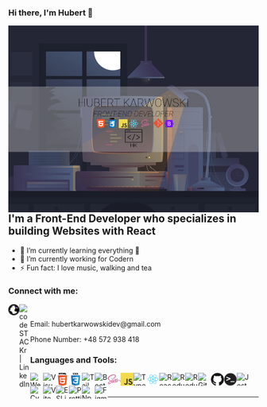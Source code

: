 ### Hi there, I'm Hubert 👋
<img align="left" alt="night coding" src="/banner.png"/>


## I'm a Front-End Developer who specializes in building Websites with React

- 🌱 I’m currently learning everything 🤣
- 👯 I’m currently working for Codern
- ⚡ Fun fact: I love music, walking and tea

### Connect with me:

[<img align="left" alt="codeSTACKr.com" width="22px" src="https://raw.githubusercontent.com/iconic/open-iconic/master/svg/globe.svg" />][website]
[<img align="left" alt="codeSTACKr | LinkedIn" width="22px" src="https://cdn.jsdelivr.net/npm/simple-icons@v3/icons/linkedin.svg" />][linkedin]
<br>
<p>Email: hubertkarwowskidev@gmail.com
<p> Phone Number: +48 572 938 418

<br />

### Languages and Tools:
  
<img align="left" src="https://github.com/get-icon/geticon/raw/master/icons/webstorm.svg" alt="Webstorm" width="26px" height="26px">
<img align="left" src="https://github.com/get-icon/geticon/raw/master/icons/visual-studio-code.svg" alt="Visual Studio Code" width="26px" height="26px">
<img align="left" alt="HTML5" width="26px" src="https://raw.githubusercontent.com/github/explore/80688e429a7d4ef2fca1e82350fe8e3517d3494d/topics/html/html.png" />
<img align="left" alt="CSS3" width="26px" src="https://raw.githubusercontent.com/github/explore/80688e429a7d4ef2fca1e82350fe8e3517d3494d/topics/css/css.png" />
<img align="left" src="https://github.com/get-icon/geticon/raw/master/icons/tailwindcss-icon.svg" alt="Tailwind CSS" width="26px" height="26px">
<img align="left" src="https://github.com/get-icon/geticon/raw/master/icons/bootstrap.svg" alt="Bootstrap" width="26px" height="26px">
<img align="left" alt="Sass" width="26px" src="https://raw.githubusercontent.com/github/explore/80688e429a7d4ef2fca1e82350fe8e3517d3494d/topics/sass/sass.png" />
<img align="left" alt="JavaScript" width="26px" src="https://raw.githubusercontent.com/github/explore/80688e429a7d4ef2fca1e82350fe8e3517d3494d/topics/javascript/javascript.png" />
<img align="left" src="https://github.com/get-icon/geticon/raw/master/icons/typescript-icon.svg" alt="Typescript" width="26px" height="26px">
<img align="left" alt="React" width="26px" src="https://raw.githubusercontent.com/github/explore/80688e429a7d4ef2fca1e82350fe8e3517d3494d/topics/react/react.png" />
<img align="left" src="https://github.com/get-icon/geticon/raw/master/icons/react-router.svg" alt="React Router" width="26px" height="26px">
<img align="left" src="https://github.com/get-icon/geticon/raw/master/icons/redux.svg" alt="Redux" width="26px" height="26px">
<img align="left" src="https://github.com/get-icon/geticon/raw/master/icons/redux-saga.svg" alt="Redux Saga" width="26px" height="26px">
<img align="left" src="https://github.com/get-icon/geticon/raw/master/icons/git-icon.svg" alt="Git" width="26px" height="26px">
<img align="left" alt="GitHub" width="26px" src="https://raw.githubusercontent.com/github/explore/78df643247d429f6cc873026c0622819ad797942/topics/github/github.png" />
<img align="left" alt="Terminal" width="26px" src="https://raw.githubusercontent.com/github/explore/80688e429a7d4ef2fca1e82350fe8e3517d3494d/topics/terminal/terminal.png" />
<img align="left" src="https://github.com/get-icon/geticon/raw/master/icons/jest.svg" alt="Jest" width="26px" height="26px">
<img align="left" src="https://github.com/get-icon/geticon/raw/master/icons/cypress.svg" alt="Cypress" width="26px" height="26px">
<img align="left" src="https://github.com/get-icon/geticon/raw/master/icons/vite.svg" alt="Vite" width="26px" height="26px">
<img align="left" src="https://github.com/get-icon/geticon/raw/master/icons/eslint.svg" alt="ESLint" width="26px" height="26px">
<img align="left" src="https://github.com/get-icon/geticon/raw/master/icons/prettier.svg" alt="Prettier" width="26px" height="26px">
<img align="left" src="https://github.com/get-icon/geticon/raw/master/icons/npm.svg" alt="Npm" width="26px" height="26px">
<img align="left" src="https://github.com/get-icon/geticon/raw/master/icons/figma.svg" alt="Figma" width="26px" height="26px">

<br />
<br />

---



[website]: https://fir-hosting-portfolio-7ae0c.web.app/
[linkedin]: https://www.linkedin.com/in/hubert-karwowski/
